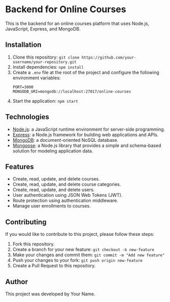<!DOCTYPE html>
<html>
  <head>
    <title>Backend for Online Courses</title>
    <meta charset="UTF-8">
    <meta name="viewport" content="width=device-width, initial-scale=1.0">
  </head>
  <body>
    <h1>Backend for Online Courses</h1>
    <p>This is the backend for an online courses platform that uses Node.js, JavaScript, Express, and MongoDB.</p>
    <h2>Installation</h2>
    <ol>
      <li>Clone this repository: <code>git clone https://github.com/your-username/your-repository.git</code></li>
      <li>Install dependencies: <code>npm install</code></li>
      <li>Create a <code>.env</code> file at the root of the project and configure the following environment variables:</li>
      <pre><code>PORT=3000
MONGODB_URI=mongodb://localhost:27017/online-courses</code></pre>
      <li>Start the application: <code>npm start</code></li>
    </ol>
    <h2>Technologies</h2>
    <ul>
      <li><a href="https://nodejs.org/">Node.js</a>: a JavaScript runtime environment for server-side programming.</li>
      <li><a href="https://expressjs.com/">Express</a>: a Node.js framework for building web applications and APIs.</li>
      <li><a href="https://www.mongodb.com/">MongoDB</a>: a document-oriented NoSQL database.</li>
      <li><a href="https://mongoosejs.com/">Mongoose</a>: a Node.js library that provides a simple and schema-based solution for modeling application data.</li>
    </ul>
    <h2>Features</h2>
    <ul>
      <li>Create, read, update, and delete courses.</li>
      <li>Create, read, update, and delete course categories.</li>
      <li>Create, read, update, and delete users.</li>
      <li>User authentication using JSON Web Tokens (JWT).</li>
      <li>Route protection using authentication middleware.</li>
      <li>Manage user enrollments to courses.</li>
    </ul>
    <h2>Contributing</h2>
    <p>If you would like to contribute to this project, please follow these steps:</p>
    <ol>
      <li>Fork this repository.</li>
      <li>Create a branch for your new feature: <code>git checkout -b new-feature</code></li>
      <li>Make your changes and commit them: <code>git commit -m "Add new feature"</code></li>
      <li>Push your changes to your fork: <code>git push origin new-feature</code></li>
      <li>Create a Pull Request to this repository.</li>
    </ol>
    <h2>Author</h2>
    <p>This project was developed by Your Name.</p>
  </body>
</html>
